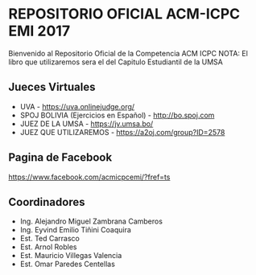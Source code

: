 # REPOSITORIO OFICIAL ACM-ICPC EMI 2017

Bienvenido al Repositorio Oficial de la Competencia ACM ICPC
NOTA: El libro que utilizaremos sera el del Capitulo Estudiantil de la UMSA

## Jueces Virtuales

- UVA - https://uva.onlinejudge.org/
- SPOJ BOLIVIA (Ejercicios en Español) - http://bo.spoj.com
- JUEZ DE LA UMSA - https://jv.umsa.bo/
- JUEZ QUE UTILIZAREMOS - https://a2oj.com/group?ID=2578

## Pagina de Facebook

https://www.facebook.com/acmicpcemi/?fref=ts

## Coordinadores

- Ing. Alejandro Miguel Zambrana Camberos
- Ing. Eyvind Emilio Tiñini Coaquira
- Est. Ted Carrasco
- Est. Arnol Robles
- Est. Mauricio Villegas Valencia
- Est. Omar Paredes Centellas

